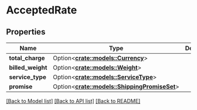 # AcceptedRate

## Properties

Name | Type | Description | Notes
------------ | ------------- | ------------- | -------------
**total_charge** | Option<[**crate::models::Currency**](Currency.md)> |  | [optional]
**billed_weight** | Option<[**crate::models::Weight**](Weight.md)> |  | [optional]
**service_type** | Option<[**crate::models::ServiceType**](ServiceType.md)> |  | [optional]
**promise** | Option<[**crate::models::ShippingPromiseSet**](ShippingPromiseSet.md)> |  | [optional]

[[Back to Model list]](../README.md#documentation-for-models) [[Back to API list]](../README.md#documentation-for-api-endpoints) [[Back to README]](../README.md)


